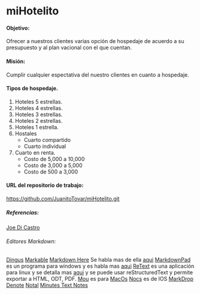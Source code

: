 # miHotelito

#### Objetivo:
Ofrecer a nuestros clientes varias opción de hospedaje de acuerdo a su presupuesto y al plan vacional con el que cuentan.

#### Misión:
Cumplir cualquier espectativa del nuestro clientes en cuanto a hospedaje.

#### Tipos de hospedaje.
1. Hoteles 5 estrellas.
2. Hoteles 4 estrellas.
3. Hoteles 3 estrellas.
4. Hoteles 2 estrellas.
5. Hoteles 1 estrella.
6. Hostales
    - Cuarto compartido
    - Cuarto individual
7. Cuarto en renta.
    - Costo de 5,000 a 10,000
    - Costo de 3,000 a 5,000
    - Costo de 500 a 3,000

#### URL del repositorio de trabajo:
<https://github.com/JuanitoTovar/miHotelito.git>

##### Referencias:
[Joe Di Castro](http://joedicastro.com/pages/markdown.html)

###### Editores Markdown:
[Dingus][1] 
[Markable][2]
[Markdown Here][3] Se habla mas de ella [aqui][4]
[MarkdownPad][5] es un programa para windows y es habla mas [aqui][6]
[ReText][7] es una aplicación para linux y se detalla mas [aqui][8] y se puede usar reStructuredText y permite exportar a HTML, ODT, PDF.
[Mou][9] es para [MacOs][10]
[Nocs][11] es de IOS
[MarkDrop][12]
[Denote][13]
[Notal][14]
[Minutes Text Notes][15]


[1]: http://daringfireball.net/projects/markdown/dingus
[2]: http://markable.in/
[3]: http://markdown-here.com/
[4]: https://www.genbeta.com/correo/usa-markdown-para-formatear-correos-electronicos-con-markdown-here
[5]: http://markdownpad.com/
[6]: https://www.genbeta.com/herramientas/markdownpad-editando-markdown-en-windows-eficientemente
[7]: http://sourceforge.net/p/retext/home/ReText/
[8]: https://www.genbeta.com/herramientas/retext-interesante-editor-markdown-para-linux
[9]: http://mouapp.com/
[10]: https://www.applesfera.com/aplicaciones-os-x-1/mou-un-interesante-editor-web-en-markdown-en-desarrollo-para-os-x-lion
[11]: https://itunes.apple.com/es/app/id396073482
[12]: https://play.google.com/store/apps/details?id=net.keepzero.markdrop
[13]: https://play.google.com/store/apps/details?id=com.twostorks.android.denote
[14]: https://play.google.com/store/apps/details?id=com.fusionfenix.notal
[15]: https://play.google.com/store/apps/details?id=com.saelimbilly.genericdatabaseapp